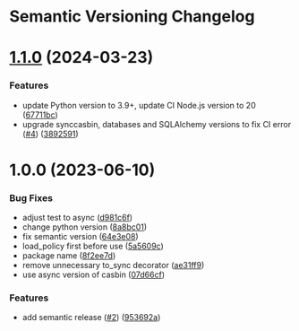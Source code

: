 # Semantic Versioning Changelog

# [1.1.0](https://github.com/pycasbin/casbin-databases-adapter/compare/v1.0.0...v1.1.0) (2024-03-23)


### Features

* update Python version to 3.9+, update CI Node.js version to 20 ([67711bc](https://github.com/pycasbin/casbin-databases-adapter/commit/67711bcab794ef5343db45716be401d5dc8a3f45))
* upgrade synccasbin, databases and SQLAlchemy versions to fix CI error ([#4](https://github.com/pycasbin/casbin-databases-adapter/issues/4)) ([3892591](https://github.com/pycasbin/casbin-databases-adapter/commit/3892591d0ecd565ba32cd383202a0a843928f652))

# 1.0.0 (2023-06-10)


### Bug Fixes

* adjust test to async ([d981c6f](https://github.com/pycasbin/casbin-databases-adapter/commit/d981c6f5f12404e88fe05903343cab6d33374c31))
* change python version ([8a8bc01](https://github.com/pycasbin/casbin-databases-adapter/commit/8a8bc0130821567901732a0cf88f2d5e5742ea5d))
* fix semantic version ([64e3e08](https://github.com/pycasbin/casbin-databases-adapter/commit/64e3e08cfd064ab12534da0bff2f517818197d0d))
* load_policy first before use ([5a5609c](https://github.com/pycasbin/casbin-databases-adapter/commit/5a5609c6ce54c6b05040ba0cb2f1dd5025431fb2))
* package name ([8f2ee7d](https://github.com/pycasbin/casbin-databases-adapter/commit/8f2ee7d8c3d84379282de1ba099aa49170b48da4))
* remove unnecessary to_sync decorator ([ae31ff9](https://github.com/pycasbin/casbin-databases-adapter/commit/ae31ff9044a4e949fb73f74b14585ef10965beb6))
* use async version of casbin ([07d66cf](https://github.com/pycasbin/casbin-databases-adapter/commit/07d66cf99e850eb6e9c697dc9596159a37130682))


### Features

* add semantic release ([#2](https://github.com/pycasbin/casbin-databases-adapter/issues/2)) ([953692a](https://github.com/pycasbin/casbin-databases-adapter/commit/953692a3ced761a88f9d99d82c169344dc561da3))

